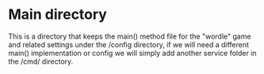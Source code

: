 # Main directory

This is a directory that keeps the main() method file for the "wordle" game and related settings under the /config directory, if we will need a different main() implementation or config we will simply add another service folder in the /cmd/ directory.